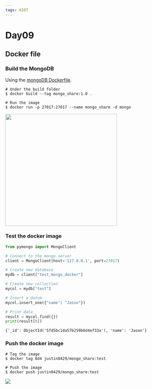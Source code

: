 ```yaml
---
tags: AIOT
---
```


# Day09

## Docker file

### Build the MongoDB
Using the [mongoDB Dockerfile](https://github.com/docker-library/mongo/blob/master/4.4/Dockerfile).

```shell
# Under the build folder
$ docker build --tag mongo_share:1.0 .

# Run the image
$ docker run -p 27017:27017 --name mongo_share -d mongo
```

<img src="https://i.imgur.com/PwpLs1R.png" width=350 />

### Test the docker image

```python
from pymongo import MongoClient

# Connect to the mongo server
client = MongoClient(host='127.0.0.1', port=27017)

# Create new database
mydb = client["test_mongo_docker"]

# Create new collection
mycol = mydb["test"]

# Insert a datum
mycol.insert_one({"name": "Jason"})

# Print data
result = mycol.find({})
print(result[0])
```

```shell
{'_id': ObjectId('5fd5bc1da57b259b6d4ef33a'), 'name': 'Jason'}
```

### Push the docker image
```shell
# Tag the image
$ docker tag 8d4 justin0429/mongo_share:test

# Push the image
$ docker push justin0429/mongo_share:test
```

![](https://i.imgur.com/UksszWN.png)
